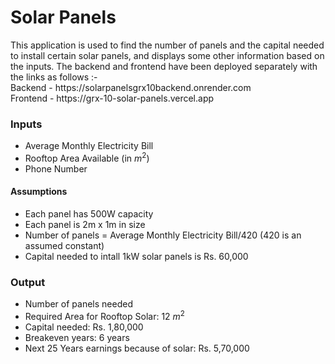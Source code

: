 <h1>Solar Panels</h1>
This application is used to find the number of panels and the capital needed to install certain solar panels, and displays some other information based on the inputs. The backend and frontend have been deployed separately with the links as follows :-
<br>Backend - https://solarpanelsgrx10backend.onrender.com<br>
Frontend - https://grx-10-solar-panels.vercel.app

<h3>Inputs</h3>

* Average Monthly Electricity Bill
* Rooftop Area Available (in $m^2$)
* Phone Number

<h4>Assumptions</h4>

* Each panel has 500W capacity
* Each panel is 2m x 1m in size
* Number of panels = Average Monthly Electricity Bill/420 (420 is an assumed constant)
* Capital needed to intall 1kW solar panels is Rs. 60,000 

<h3>Output</h3>

* Number of panels needed
* Required Area for Rooftop Solar: 12 $m^2$
* Capital needed: Rs. 1,80,000  
* Breakeven years: 6 years 
* Next 25 Years earnings because of solar: Rs. 5,70,000 
